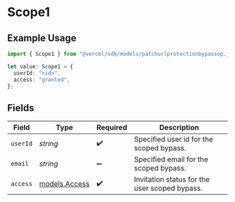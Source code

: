 # Scope1

## Example Usage

```typescript
import { Scope1 } from "@vercel/sdk/models/patchurlprotectionbypassop.js";

let value: Scope1 = {
  userId: "<id>",
  access: "granted",
};
```

## Fields

| Field                                         | Type                                          | Required                                      | Description                                   |
| --------------------------------------------- | --------------------------------------------- | --------------------------------------------- | --------------------------------------------- |
| `userId`                                      | *string*                                      | :heavy_check_mark:                            | Specified user id for the scoped bypass.      |
| `email`                                       | *string*                                      | :heavy_minus_sign:                            | Specified email for the scoped bypass.        |
| `access`                                      | [models.Access](../models/access.md)          | :heavy_check_mark:                            | Invitation status for the user scoped bypass. |